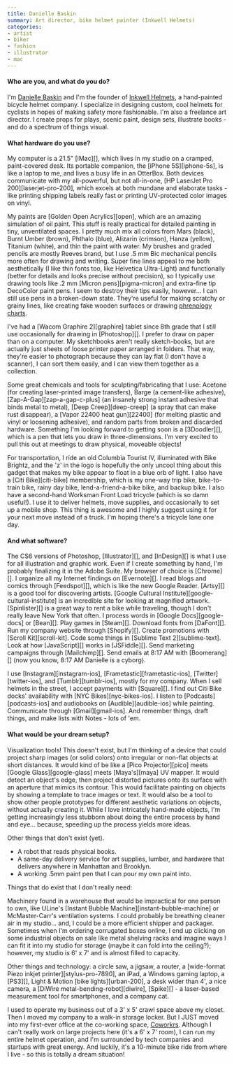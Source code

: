 ```yaml
---
title: Danielle Baskin
summary: Art director, bike helmet painter (Inkwell Helmets)
categories:
- artist
- biker
- fashion
- illustrator
- mac
---
```


#### Who are you, and what do you do?

I'm [Danielle Baskin](http://www.alinkisenabled.com/ "Danielle's website.") and I'm the founder of [Inkwell Helmets](http://www.inkwellhelmets.com/ "The Inkwell Helmets website."), a hand-painted bicycle helmet company. I specialize in designing custom, cool helmets for cyclists in hopes of making safety more fashionable. I'm also a freelance art director. I create props for plays, scenic paint, design sets, illustrate books - and do a spectrum of things visual.

#### What hardware do you use?

My computer is a 21.5" [iMac][], which lives in my studio on a cramped, paint-covered desk. Its portable companion, the [iPhone 5S][iphone-5s], is like a laptop to me, and lives a busy life in an OtterBox. Both devices communicate with my all-powerful, but not all-in-one, [HP LaserJet Pro 200][laserjet-pro-200], which excels at both mundane and elaborate tasks - like printing shipping labels really fast or printing UV-protected color images on vinyl. 

My paints are [Golden Open Acrylics][open], which are an amazing simulation of oil paint. This stuff is really practical for detailed painting in tiny, unventilated spaces. I pretty much mix all colors from Mars (black), Burnt Umber (brown), Phthalo (blue), Alizarin (crimson), Hanza (yellow), Titanium (white), and thin the paint with water. My brushes and graded pencils are mostly Reeves brand, but I use .5 mm Bic mechanical pencils more often for drawing and writing. Super fine lines appeal to me both aesthetically (I like thin fonts too, like Helvetica Ultra-Light) and functionally (better for details and looks precise without precision), so I typically use drawing tools like .2 mm [Micron pens][pigma-micron] and extra-fine tip DecoColor paint pens. I seem to destroy their tips easily, however... I can still use pens in a broken-down state. They're useful for making scratchy or grainy lines, like creating fake wooden surfaces or drawing [phrenology charts](http://www.inkwellhelmets.com/collections/designs/products/phrenology "Danielle's phrenology helmet.").

I've had a [Wacom Graphire 2][graphire] tablet since 8th grade that I still use occasionally for drawing in [Photoshop][]. I prefer to draw on paper than on a computer. My sketchbooks aren't really sketch-books, but are actually just sheets of loose printer paper arranged in folders. That way, they're easier to photograph because they can lay flat (I don't have a scanner), I can sort them easily, and I can view them together as a collection. 

Some great chemicals and tools for sculpting/fabricating that I use: Acetone (for creating laser-printed image transfers), Barge (a cement-like adhesive), [Zap-A-Gap][zap-a-gap-c-plus] (an insanely strong instant adhesive that binds metal to metal), [Deep Creep][deep-creep] (a spray that can make rust disappear), a [Vapor 22400 heat gun][22400] (for melting plastic and vinyl or loosening adhesive), and random parts from broken and discarded hardware. Something I'm looking forward to getting soon is a [3Doodler][], which is a pen that lets you draw in three-dimensions. I'm very excited to pull this out at meetings to draw physical, moveable objects! 

For transportation, I ride an old Columbia Tourist IV, illuminated with Bike Brightz, and the 'z' in the logo is hopefully the only uncool thing about this gadget that makes my bike appear to float in a blue orb of light. I also have a [Citi Bike][citi-bike] membership, which is my one-way trip bike, bike-to-train bike, rainy day bike, lend-a-friend-a-bike bike, and backup bike. I also have a second-hand Worksman Front Load tricycle (which is so damn useful!). I use it to deliver helmets, move supplies, and occasionally to set up a mobile shop. This thing is awesome and I highly suggest using it for your next move instead of a truck. I'm hoping there's a tricycle lane one day.

#### And what software?

The CS6 versions of Photoshop, [Illustrator][], and [InDesign][] is what I use for all illustration and graphic work. Even if I create something by hand, I'm probably finalizing it in the Adobe Suite. My browser of choice is [Chrome][]. I organize all my Internet findings on [Evernote][]. I read blogs and comics through [Feedspot][], which is like the new Google Reader. [Artsy][] is a good tool for discovering artists. [Google Cultural Institute][google-cultural-institute] is an incredible site for looking at magnified artwork. [Spinlister][] is a great way to rent a bike while traveling, though I don't really leave New York that often. I process words in [Google Docs][google-docs] or [Bean][]. Play games in [Steam][]. Download fonts from [DaFont][]. Run my company website through [Shopify][]. Create promotions with [Scroll Kit][scroll-kit]. Code some things in [Sublime Text 2][sublime-text]. Look at how [JavaScript][] works in [JSFiddle][]. Send marketing campaigns through [Mailchimp][]. Send emails at 8:17 AM with [Boomerang][] (now you know, 8:17 AM Danielle is a cyborg).

I use [Instagram][instagram-ios], [Frametastic][frametastic-ios], [Twitter][twitter-ios], and [Tumblr][tumblr-ios], mostly for my company. When I sell helmets in the street, I accept payments with [Square][]. I find out Citi Bike docks' availability with [NYC Bikes][nyc-bikes-ios]. I listen to [Podcasts][podcasts-ios] and audiobooks on [Audible][audible-ios] while painting. Communicate through [Gmail][gmail-ios]. And remember things, draft things, and make lists with Notes - lots of 'em. 

#### What would be your dream setup?

Visualization tools! This doesn't exist, but I'm thinking of a device that could project sharp images (or solid colors) onto irregular or non-flat objects at short distances. It would kind of be like a [Pico Projector][pico] meets [Google Glass][google-glass] meets [Maya's][maya] UV mapper. It would detect an object's edge, then project distorted pictures onto its surface with an aperture that mimics its contour. This would facilitate painting on objects by showing a template to trace images or text. It would also be a tool to show other people prototypes for different aesthetic variations on objects, without actually creating it. While I love intricately hand-made objects, I'm getting increasingly less stubborn about doing the entire process by hand and eye... because, speeding up the process yields more ideas. 

Other things that don't exist (yet).

- A robot that reads physical books.
- A same-day delivery service for art supplies, lumber, and hardware that delivers anywhere in Manhattan and Brooklyn.
- A working .5mm paint pen that I can pour my own paint into.

Things that do exist that I don't really need:

Machinery found in a warehouse that would be impractical for one person to own, like ULine's [Instant Bubble Machine][instant-bubble-machine] or McMaster-Carr's ventilation systems. I could probably be breathing cleaner air in my studio... and, I could be a more efficient shipper and packager. Sometimes when I'm ordering corrugated boxes online, I end up clicking on some industrial objects on sale like metal shelving racks and imagine ways I can fit it into my studio for storage (maybe it can fold into the ceiling?); however, my studio is 6' x 7' and is almost filled to capacity.

Other things and technology: a circle saw, a jigsaw, a router, a [wide-format Piezo inkjet printer][stylus-pro-7890], an iPad, a Windows gaming laptop, a [PS3][], Light & Motion [bike lights][urban-200], a desk wider than 4', a nice camera, a [DiWire metal-bending-robot][diwire], [Spike][] - a laser-based measurement tool for smartphones, and a company cat.

I used to operate my business out of a 3' x 5' crawl space above my closet. Then I moved my company to a walk-in storage locker. But I JUST moved into my first-ever office at the co-working space, [Coworkrs](http://cowork.rs/ "A coworking space in New York."). Although I can't really work on large projects here (it's a 6' x 7' room), I can run my entire helmet operation, and I'm surrounded by tech companies and startups with great energy. And luckily, it's a 10-minute bike ride from where I live - so this is totally a dream situation!